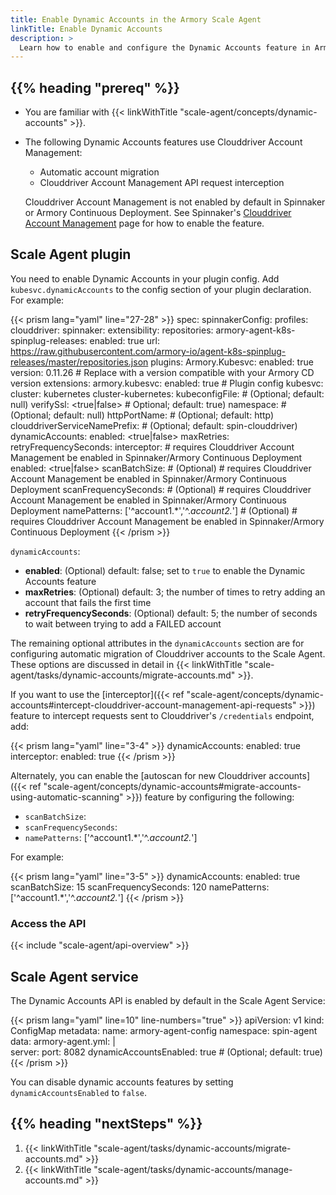 ```yaml
---
title: Enable Dynamic Accounts in the Armory Scale Agent
linkTitle: Enable Dynamic Accounts
description: >
  Learn how to enable and configure the Dynamic Accounts feature in Armory Scale Agent for Spinnaker and Kubernetes.
---
```


## {{% heading "prereq" %}}

* You are familiar with {{< linkWithTitle "scale-agent/concepts/dynamic-accounts" >}}.
* The following Dynamic Accounts features use Clouddriver Account Management: 

   * Automatic account migration
   * Clouddriver Account Management API request interception

   Clouddriver Account Management is not enabled by default in Spinnaker or Armory Continuous Deployment. See Spinnaker's [Clouddriver Account Management](https://spinnaker.io/docs/setup/other_config/accounts/) page for how to enable the feature. 

## Scale Agent plugin

You need to enable Dynamic Accounts in your plugin config. Add `kubesvc.dynamicAccounts` to the config section of your plugin declaration. For example:

{{< prism lang="yaml" line="27-28" >}}
spec:
  spinnakerConfig:
    profiles:
      clouddriver:
        spinnaker:
          extensibility:
            repositories:
              armory-agent-k8s-spinplug-releases:
                enabled: true
                url: https://raw.githubusercontent.com/armory-io/agent-k8s-spinplug-releases/master/repositories.json
            plugins:
              Armory.Kubesvc:
                enabled: true
                version: 0.11.26  # Replace with a version compatible with your Armory CD version
                extensions:
                  armory.kubesvc:
                    enabled: true
        # Plugin config
        kubesvc:  
          cluster: kubernetes
          cluster-kubernetes:
            kubeconfigFile: <path-to-file> # (Optional; default: null) 
            verifySsl: <true|false> # Optional; default: true) 
            namespace: <string> # (Optional; default: null) 
            httpPortName: <string> # (Optional; default: http)
            clouddriverServiceNamePrefix: <string> # (Optional; default: spin-clouddriver)
         	dynamicAccounts:
             enabled: <true|false>
             maxRetries: <int>
             retryFrequencySeconds: <int>
             interceptor: # requires Clouddriver Account Management be enabled in Spinnaker/Armory Continuous Deployment
               enabled: <true|false>
             scanBatchSize: <int> # (Optional) # requires Clouddriver Account Management be enabled in Spinnaker/Armory Continuous Deployment
             scanFrequencySeconds: <int> # (Optional) # requires Clouddriver Account Management be enabled in Spinnaker/Armory Continuous Deployment
             namePatterns: ['^account1.*','^.*account2.*'] # (Optional) # requires Clouddriver Account Management be enabled in Spinnaker/Armory Continuous Deployment
{{< /prism >}}

`dynamicAccounts`:

* **enabled**: (Optional) default: false; set to `true` to enable the Dynamic Accounts feature
* **maxRetries**: (Optional) default: 3; the number of times to retry adding an account that fails the first time
* **retryFrequencySeconds**: (Optional) default: 5; the number of seconds to wait between trying to add a FAILED account

The remaining optional attributes in the `dynamicAccounts` section are for configuring automatic migration of Clouddriver accounts to the Scale Agent. These options are discussed in detail in {{< linkWithTitle "scale-agent/tasks/dynamic-accounts/migrate-accounts.md" >}}.

If you want to use the [interceptor]({{< ref "scale-agent/concepts/dynamic-accounts#intercept-clouddriver-account-management-api-requests" >}}) feature to intercept requests sent to Clouddriver's `/credentials` endpoint, add:

{{< prism lang="yaml" line="3-4" >}}
dynamicAccounts:
   enabled: true
   interceptor:
      enabled: true
{{< /prism >}}

Alternately, you can enable the [autoscan for new Clouddriver accounts]({{< ref "scale-agent/concepts/dynamic-accounts#migrate-accounts-using-automatic-scanning" >}}) feature by configuring the following:

* `scanBatchSize`: <int> 
* `scanFrequencySeconds`: <int> 
* `namePatterns`: ['^account1.*','^.*account2.*'] 

For example:

{{< prism lang="yaml" line="3-5" >}}
dynamicAccounts:
   enabled: true
   scanBatchSize: 15
   scanFrequencySeconds: 120
   namePatterns: ['^account1.*','^.*account2.*'] 
{{< /prism >}}

### Access the API

{{< include "scale-agent/api-overview" >}}

## Scale Agent service

The Dynamic Accounts API is enabled by default in the Scale Agent Service:

{{< prism lang="yaml" line=10" line-numbers="true" >}}
apiVersion: v1
kind: ConfigMap
metadata:
  name: armory-agent-config
  namespace: spin-agent
data:
  armory-agent.yml: |  
  server:
    port: 8082
  dynamicAccountsEnabled: true # (Optional; default: true)
{{< /prism >}}

You can disable dynamic accounts features by setting `dynamicAccountsEnabled` to `false`.

## {{% heading "nextSteps" %}}

1. {{< linkWithTitle "scale-agent/tasks/dynamic-accounts/migrate-accounts.md" >}}
1. {{< linkWithTitle "scale-agent/tasks/dynamic-accounts/manage-accounts.md" >}}